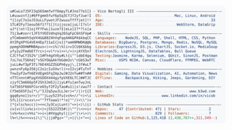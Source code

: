 <a href="https://github.com/Mad-Chemist">
  <picture>
    <source media="(prefers-color-scheme: dark)" srcset="https://raw.githubusercontent.com/Mad-Chemist/Mad-Chemist/main/dark_mode.svg">
    <img alt="Andrew Grant's GitHub Profile README" src="https://raw.githubusercontent.com/Mad-Chemist/Mad-Chemist/main/light_mode.svg">
  </picture>
</a>